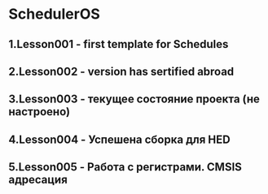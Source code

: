 # SchedulerOS
## 1.Lesson001 - first template for Schedules
## 2.Lesson002 - version has sertified abroad
## 3.Lesson003 - текущее состояние проекта (не настроено)
## 4.Lesson004 - Успешена сборка для HED
## 5.Lesson005 - Работа с регистрами. CMSIS адресация
